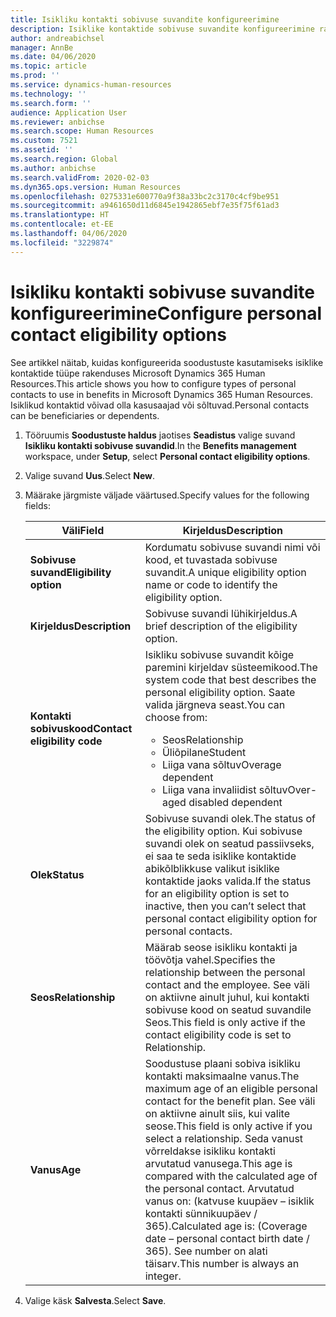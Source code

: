 ```yaml
---
title: Isikliku kontakti sobivuse suvandite konfigureerimine
description: Isiklike kontaktide sobivuse suvandite konfigureerimine rakenduses Microsoft Dynamics 365 Human Resources. Isiklikud kontaktid võivad olla kasusaajad või sõltuvad.
author: andreabichsel
manager: AnnBe
ms.date: 04/06/2020
ms.topic: article
ms.prod: ''
ms.service: dynamics-human-resources
ms.technology: ''
ms.search.form: ''
audience: Application User
ms.reviewer: anbichse
ms.search.scope: Human Resources
ms.custom: 7521
ms.assetid: ''
ms.search.region: Global
ms.author: anbichse
ms.search.validFrom: 2020-02-03
ms.dyn365.ops.version: Human Resources
ms.openlocfilehash: 0275331e600770a9f38a33bc2c3170c4cf9be951
ms.sourcegitcommit: a9461650d11d6845e1942865ebf7e35f75f61ad3
ms.translationtype: HT
ms.contentlocale: et-EE
ms.lasthandoff: 04/06/2020
ms.locfileid: "3229874"
---
```

# <a name="configure-personal-contact-eligibility-options"></a><span data-ttu-id="b5f96-104">Isikliku kontakti sobivuse suvandite konfigureerimine</span><span class="sxs-lookup"><span data-stu-id="b5f96-104">Configure personal contact eligibility options</span></span>

<span data-ttu-id="b5f96-105">See artikkel näitab, kuidas konfigureerida soodustuste kasutamiseks isiklike kontaktide tüüpe rakenduses Microsoft Dynamics 365 Human Resources.</span><span class="sxs-lookup"><span data-stu-id="b5f96-105">This article shows you how to configure types of personal contacts to use in benefits in Microsoft Dynamics 365 Human Resources.</span></span> <span data-ttu-id="b5f96-106">Isiklikud kontaktid võivad olla kasusaajad või sõltuvad.</span><span class="sxs-lookup"><span data-stu-id="b5f96-106">Personal contacts can be beneficiaries or dependents.</span></span> 

1. <span data-ttu-id="b5f96-107">Tööruumis **Soodustuste haldus** jaotises **Seadistus** valige suvand **Isikliku kontakti sobivuse suvandid**.</span><span class="sxs-lookup"><span data-stu-id="b5f96-107">In the **Benefits management** workspace, under **Setup**, select **Personal contact eligibility options**.</span></span>

2. <span data-ttu-id="b5f96-108">Valige suvand **Uus**.</span><span class="sxs-lookup"><span data-stu-id="b5f96-108">Select **New**.</span></span>

3. <span data-ttu-id="b5f96-109">Määrake järgmiste väljade väärtused.</span><span class="sxs-lookup"><span data-stu-id="b5f96-109">Specify values for the following fields:</span></span>

   | <span data-ttu-id="b5f96-110">Väli</span><span class="sxs-lookup"><span data-stu-id="b5f96-110">Field</span></span> | <span data-ttu-id="b5f96-111">Kirjeldus</span><span class="sxs-lookup"><span data-stu-id="b5f96-111">Description</span></span> |
   | --- | --- |
   | <span data-ttu-id="b5f96-112">**Sobivuse suvand**</span><span class="sxs-lookup"><span data-stu-id="b5f96-112">**Eligibility option**</span></span> | <span data-ttu-id="b5f96-113">Kordumatu sobivuse suvandi nimi või kood, et tuvastada sobivuse suvandit.</span><span class="sxs-lookup"><span data-stu-id="b5f96-113">A unique eligibility option name or code to identify the eligibility option.</span></span> |
   | <span data-ttu-id="b5f96-114">**Kirjeldus**</span><span class="sxs-lookup"><span data-stu-id="b5f96-114">**Description**</span></span> | <span data-ttu-id="b5f96-115">Sobivuse suvandi lühikirjeldus.</span><span class="sxs-lookup"><span data-stu-id="b5f96-115">A brief description of the eligibility option.</span></span> |
   | <span data-ttu-id="b5f96-116">**Kontakti sobivuskood**</span><span class="sxs-lookup"><span data-stu-id="b5f96-116">**Contact eligibility code**</span></span> | <span data-ttu-id="b5f96-117">Isikliku sobivuse suvandit kõige paremini kirjeldav süsteemikood.</span><span class="sxs-lookup"><span data-stu-id="b5f96-117">The system code that best describes the personal eligibility option.</span></span> <span data-ttu-id="b5f96-118">Saate valida järgneva seast.</span><span class="sxs-lookup"><span data-stu-id="b5f96-118">You can choose from:</span></span> <ul><li><span data-ttu-id="b5f96-119">Seos</span><span class="sxs-lookup"><span data-stu-id="b5f96-119">Relationship</span></span></li><li><span data-ttu-id="b5f96-120">Üliõpilane</span><span class="sxs-lookup"><span data-stu-id="b5f96-120">Student</span></span></li><li><span data-ttu-id="b5f96-121">Liiga vana sõltuv</span><span class="sxs-lookup"><span data-stu-id="b5f96-121">Overage dependent</span></span></li><li><span data-ttu-id="b5f96-122">Liiga vana invaliidist sõltuv</span><span class="sxs-lookup"><span data-stu-id="b5f96-122">Over-aged disabled dependent</span></span></li></ul> |
   | <span data-ttu-id="b5f96-123">**Olek**</span><span class="sxs-lookup"><span data-stu-id="b5f96-123">**Status**</span></span> | <span data-ttu-id="b5f96-124">Sobivuse suvandi olek.</span><span class="sxs-lookup"><span data-stu-id="b5f96-124">The status of the eligibility option.</span></span> <span data-ttu-id="b5f96-125">Kui sobivuse suvandi olek on seatud passiivseks, ei saa te seda isiklike kontaktide abikõlblikkuse valikut isiklike kontaktide jaoks valida.</span><span class="sxs-lookup"><span data-stu-id="b5f96-125">If the status for an eligibility option is set to inactive, then you can’t select that personal contact eligibility option for personal contacts.</span></span> |
   | <span data-ttu-id="b5f96-126">**Seos**</span><span class="sxs-lookup"><span data-stu-id="b5f96-126">**Relationship**</span></span> | <span data-ttu-id="b5f96-127">Määrab seose isikliku kontakti ja töövõtja vahel.</span><span class="sxs-lookup"><span data-stu-id="b5f96-127">Specifies the relationship between the personal contact and the employee.</span></span> <span data-ttu-id="b5f96-128">See väli on aktiivne ainult juhul, kui kontakti sobivuse kood on seatud suvandile Seos.</span><span class="sxs-lookup"><span data-stu-id="b5f96-128">This field is only active if the contact eligibility code is set to Relationship.</span></span> |
   | <span data-ttu-id="b5f96-129">**Vanus**</span><span class="sxs-lookup"><span data-stu-id="b5f96-129">**Age**</span></span> | <span data-ttu-id="b5f96-130">Soodustuse plaani sobiva isikliku kontakti maksimaalne vanus.</span><span class="sxs-lookup"><span data-stu-id="b5f96-130">The maximum age of an eligible personal contact for the benefit plan.</span></span> <span data-ttu-id="b5f96-131">See väli on aktiivne ainult siis, kui valite seose.</span><span class="sxs-lookup"><span data-stu-id="b5f96-131">This field is only active if you select a relationship.</span></span> <span data-ttu-id="b5f96-132">Seda vanust võrreldakse isikliku kontakti arvutatud vanusega.</span><span class="sxs-lookup"><span data-stu-id="b5f96-132">This age is compared with the calculated age of the personal contact.</span></span> <span data-ttu-id="b5f96-133">Arvutatud vanus on: (katvuse kuupäev – isiklik kontakti sünnikuupäev / 365).</span><span class="sxs-lookup"><span data-stu-id="b5f96-133">Calculated age is: (Coverage date – personal contact birth date / 365).</span></span> <span data-ttu-id="b5f96-134">See number on alati täisarv.</span><span class="sxs-lookup"><span data-stu-id="b5f96-134">This number is always an integer.</span></span> |

4. <span data-ttu-id="b5f96-135">Valige käsk **Salvesta**.</span><span class="sxs-lookup"><span data-stu-id="b5f96-135">Select **Save**.</span></span> 
